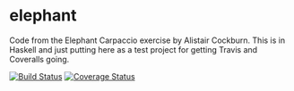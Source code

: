 elephant
========

Code from the Elephant Carpaccio exercise by Alistair Cockburn.  This is in Haskell and just putting here as a test project for getting Travis and Coveralls going.

[![Build Status](https://travis-ci.org/rglew/elephant.svg?branch=master)](https://travis-ci.org/rglew/elephant)
[![Coverage Status](https://coveralls.io/repos/rglew/elephant/badge.png)](https://coveralls.io/r/rglew/elephant)
